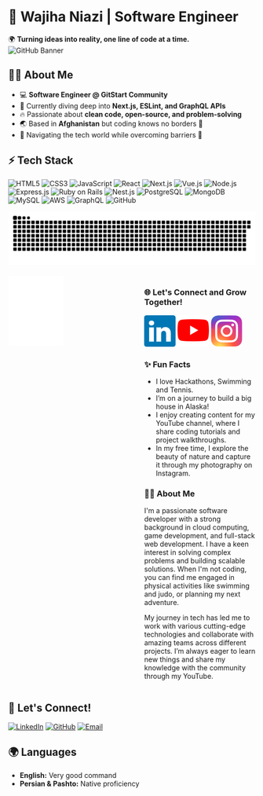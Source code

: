 # 🚀 Wajiha Niazi | Software Engineer  
🌍 **Turning ideas into reality, one line of code at a time.**  
![GitHub Banner](https://source.unsplash.com/1600x400/?technology,coding) 
## 👩‍💻 About Me  
- 💻 **Software Engineer @ GitStart Community**  
- 🌱 Currently diving deep into **Next.js, ESLint, and GraphQL APIs**  
- 🔥 Passionate about **clean code, open-source, and problem-solving**  
- 🌏 Based in **Afghanistan** but coding knows no borders 🚀  
- 💪 Navigating the tech world while overcoming barriers 💙  
## ⚡ Tech Stack  
![HTML5](https://skillicons.dev/icons?i=html)  ![CSS3](https://skillicons.dev/icons?i=css)  ![JavaScript](https://skillicons.dev/icons?i=javascript)  ![React](https://skillicons.dev/icons?i=react)  ![Next.js](https://skillicons.dev/icons?i=nextjs)  ![Vue.js](https://skillicons.dev/icons?i=vue)  ![Node.js](https://skillicons.dev/icons?i=nodejs)  ![Express.js](https://skillicons.dev/icons?i=express)  ![Ruby on Rails](https://skillicons.dev/icons?i=rails)  ![Nest.js](https://skillicons.dev/icons?i=nestjs)  ![PostgreSQL](https://skillicons.dev/icons?i=postgres)  ![MongoDB](https://skillicons.dev/icons?i=mongodb)  ![MySQL](https://skillicons.dev/icons?i=mysql)  ![AWS](https://skillicons.dev/icons?i=aws)  ![GraphQL](https://skillicons.dev/icons?i=graphql)  ![GitHub](https://skillicons.dev/icons?i=github)  

![GitHub Snake](https://raw.githubusercontent.com/OfficialCodeVoyage/OfficialCodeVoyage/refs/heads/output/github-snake-dark.svg)

<div style="display: flex; justify-content: space-between; align-items: flex-start; margin-top: 20px;">
    <!-- Left Column: Metrics -->
    <div style="flex: 1; max-width: 45%;">
        <img align="left" width="50%" alt="if you see this, it means my metrics are not working" src="https://github.com/officialcodevoyage/officialcodevoyage/blob/main/github-metrics.svg">
    </div>


  <div style="flex: 1; max-width: 45%; text-align: left; margin-left: 20px;">
        <h3>🌐 Let's Connect and Grow Together!</h3>
        <p>
            <a href="https://www.linkedin.com/in/mrbondarenko/" target="_blank" style="text-decoration: none;">
                <img src="https://raw.githubusercontent.com/CLorant/readme-social-icons/main/large/filled/linkedin.svg" alt="LinkedIn">
            </a>
            </a>
            <a href="https://www.youtube.com/@OfficialCodeVoyage" target="_blank" style="text-decoration: none;">
                <img src="https://raw.githubusercontent.com/CLorant/readme-social-icons/main/large/filled/youtube.svg" alt="YouTube">
            </a>
            <a href="https://www.instagram.com/pasha____bond/" target="_blank" style="text-decoration: none;">
                <img src="https://raw.githubusercontent.com/CLorant/readme-social-icons/main/large/filled/instagram.svg" alt="Instagram">
            </a>
        </p>
        
  <h3>✨ Fun Facts</h3>
        <ul>
            <li>I love Hackathons, Swimming and Tennis.</li>
            <li>I’m on a journey to build a big house in Alaska!</li>
            <li>I enjoy creating content for my YouTube channel, where I share coding tutorials and project walkthroughs.</li>
            <li>In my free time, I explore the beauty of nature and capture it through my photography on Instagram.</li>
        </ul>
        
  <h3>🧑‍💻 About Me</h3>
        <p>
            I'm a passionate software developer with a strong background in cloud computing, game development, and full-stack web development. 
            I have a keen interest in solving complex problems and building scalable solutions. When I'm not coding, you can find me engaged 
            in physical activities like swimming and judo, or planning my next adventure. 
        </p>
        <p>
            My journey in tech has led me to work with various cutting-edge technologies and collaborate with amazing teams across different 
            projects. I’m always eager to learn new things and share my knowledge with the community through my YouTube.
        </p>
    </div>
</div>


## 🌟 Let's Connect!  
[![LinkedIn](https://skillicons.dev/icons?i=linkedin)](https://www.linkedin.com/in/wajiha-niazi-9b4991200/)  [![GitHub](https://skillicons.dev/icons?i=github)](https://github.com/Wajiha-Niazi)  [![Email](https://img.shields.io/badge/Email-wajihaniazi22@gmail.com-0078D4?style=for-the-badge&logo=gmail&logoColor=white)](mailto:wajihaniazi22@gmail.com) 
## 🌍 Languages  
- **English:** Very good command  
- **Persian & Pashto:** Native proficiency
